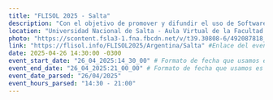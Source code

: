 ```yaml
---
title: "FLISOL 2025 - Salta"
description: "Con el objetivo de promover y difundir el uso de Software Libre, el próximo 26 de abril de 2025 se llevará a cabo el Festival Latinoamericano de Instalación de Software Libre en la CIUDAD DE SALTA. - a las 14:30 hrs - Universidad Nacional de Salta - AULA VIRTUAL de la FACULTAD DE CS EXACTAS"
location: "Universidad Nacional de Salta - Aula Virtual de la Facultad de Ciencias Exactas"
photo: "https://scontent.fsla3-1.fna.fbcdn.net/v/t39.30808-6/492087818_122105157542835698_7167387039919819947_n.jpg?_nc_cat=107&ccb=1-7&_nc_sid=127cfc&_nc_ohc=Q3i0XfWFsnYQ7kNvwE2VDw3&_nc_oc=Admv5SdB2xs6FBrcgsM5yF3B3DcFfW-aPM5LvYvjJIXr4lE3B6J01XAwcXd638Ad1go&_nc_zt=23&_nc_ht=scontent.fsla3-1.fna&_nc_gid=1plhb-OqGA51rXwhNKDTkQ&oh=00_AfGL5vnaS6KUmFDbOhlrOI1q_5LXQPLLGKasp5TMJDH9nw&oe=6807E721" #Enlace del banner
link: "https://flisol.info/FLISOL2025/Argentina/Salta" #Enlace del evento
date: 2025-04-26 14:30:00 -0300
event_start_date: "26_04_2025:14_30_00" # Formato de fecha que usamos es dd_MM_yyyy:hh_mm_ss | dia_mes_año:hora_minuto_segundo
event_end_date: "26_04_2025:21_00_00" # Formato de fecha que usamos es dd_MM_yyyy:hh_mm_ss | dia_mes_año:hora_minuto_segundo
event_date_parsed: "26/04/2025"
event_hours_parsed: "14:30 - 21:00"
---
```

